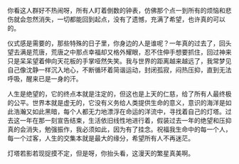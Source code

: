 你看这人群好不热闹呀，所有人盯着倒数的钟表，仿佛那个点一到所有的烦恼和悲伤就会忽然消失，一切都能回到起点，没有了遗憾，充满了希望，也许真的可以的。

仪式感是需要的，那些特殊的日子里，你身边的人是谁呢？一年真的过去了，回头望去满是荒唐，荒唐之中那点幸福却又格外耀眼，忍不住伸手想要抓住，回过神来只是呆呆望着伸向天花板的手掌哑然失笑。我与世界的距离越来越远了，我常梦见自己像沈静一样沉入地心，不断循环着简谐运动，封闭孤寂，闷热压抑，直到无法呼吸，醒来已是一身的汗。

人生是绝望的，它的终点本就是注定的，但这也是上天的仁慈，给了所有人最终极的公平。世界本就是虚无的，它没有义务给人类提供生命的意义，意识的海洋是如此浩瀚又如此黑暗，每个人都无力地漂浮在命运的洋流中，寻找着自己的灯塔。过去这一年在那一刻宣告结束，生活依旧线性地进行着，假装过去一年的绝望和压抑真的会消失，勉强振作，我必须如此，因为有了挂念。祝福我生命中的每一个人，每一个过客，人生的交集本就是最大的缘分，希望所有人不再迷茫。

灯塔若影若现捉摸不定，但是呀，你抬头看，这漫天的繁星真美啊。
